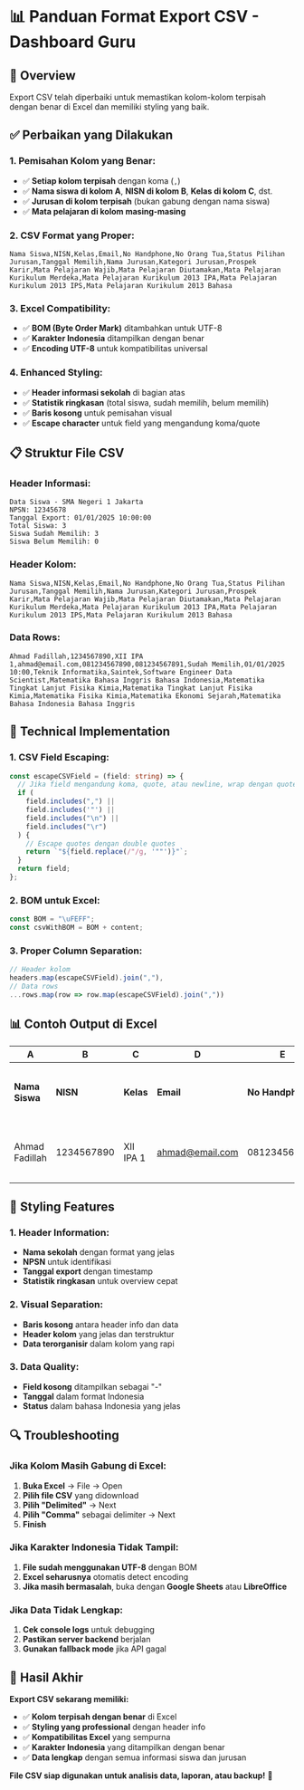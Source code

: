 # 📊 **Panduan Format Export CSV - Dashboard Guru**

## 🎯 **Overview**

Export CSV telah diperbaiki untuk memastikan kolom-kolom terpisah dengan benar di Excel dan memiliki styling yang baik.

## ✅ **Perbaikan yang Dilakukan**

### **1. Pemisahan Kolom yang Benar:**

- ✅ **Setiap kolom terpisah** dengan koma (`,`)
- ✅ **Nama siswa di kolom A**, **NISN di kolom B**, **Kelas di kolom C**, dst.
- ✅ **Jurusan di kolom terpisah** (bukan gabung dengan nama siswa)
- ✅ **Mata pelajaran di kolom masing-masing**

### **2. CSV Format yang Proper:**

```csv
Nama Siswa,NISN,Kelas,Email,No Handphone,No Orang Tua,Status Pilihan Jurusan,Tanggal Memilih,Nama Jurusan,Kategori Jurusan,Prospek Karir,Mata Pelajaran Wajib,Mata Pelajaran Diutamakan,Mata Pelajaran Kurikulum Merdeka,Mata Pelajaran Kurikulum 2013 IPA,Mata Pelajaran Kurikulum 2013 IPS,Mata Pelajaran Kurikulum 2013 Bahasa
```

### **3. Excel Compatibility:**

- ✅ **BOM (Byte Order Mark)** ditambahkan untuk UTF-8
- ✅ **Karakter Indonesia** ditampilkan dengan benar
- ✅ **Encoding UTF-8** untuk kompatibilitas universal

### **4. Enhanced Styling:**

- ✅ **Header informasi sekolah** di bagian atas
- ✅ **Statistik ringkasan** (total siswa, sudah memilih, belum memilih)
- ✅ **Baris kosong** untuk pemisahan visual
- ✅ **Escape character** untuk field yang mengandung koma/quote

## 📋 **Struktur File CSV**

### **Header Informasi:**

```csv
Data Siswa - SMA Negeri 1 Jakarta
NPSN: 12345678
Tanggal Export: 01/01/2025 10:00:00
Total Siswa: 3
Siswa Sudah Memilih: 3
Siswa Belum Memilih: 0

```

### **Header Kolom:**

```csv
Nama Siswa,NISN,Kelas,Email,No Handphone,No Orang Tua,Status Pilihan Jurusan,Tanggal Memilih,Nama Jurusan,Kategori Jurusan,Prospek Karir,Mata Pelajaran Wajib,Mata Pelajaran Diutamakan,Mata Pelajaran Kurikulum Merdeka,Mata Pelajaran Kurikulum 2013 IPA,Mata Pelajaran Kurikulum 2013 IPS,Mata Pelajaran Kurikulum 2013 Bahasa
```

### **Data Rows:**

```csv
Ahmad Fadillah,1234567890,XII IPA 1,ahmad@email.com,081234567890,081234567891,Sudah Memilih,01/01/2025 10:00,Teknik Informatika,Saintek,Software Engineer Data Scientist,Matematika Bahasa Inggris Bahasa Indonesia,Matematika Tingkat Lanjut Fisika Kimia,Matematika Tingkat Lanjut Fisika Kimia,Matematika Fisika Kimia,Matematika Ekonomi Sejarah,Matematika Bahasa Indonesia Bahasa Inggris
```

## 🔧 **Technical Implementation**

### **1. CSV Field Escaping:**

```typescript
const escapeCSVField = (field: string) => {
  // Jika field mengandung koma, quote, atau newline, wrap dengan quotes
  if (
    field.includes(",") ||
    field.includes('"') ||
    field.includes("\n") ||
    field.includes("\r")
  ) {
    // Escape quotes dengan double quotes
    return `"${field.replace(/"/g, '""')}"`;
  }
  return field;
};
```

### **2. BOM untuk Excel:**

```typescript
const BOM = "\uFEFF";
const csvWithBOM = BOM + content;
```

### **3. Proper Column Separation:**

```typescript
// Header kolom
headers.map(escapeCSVField).join(","),
// Data rows
...rows.map(row => row.map(escapeCSVField).join(","))
```

## 📊 **Contoh Output di Excel**

| A              | B          | C         | D               | E                | F                | G                          | H                   | I                  | J                    | K                                 | L                                            | M                                        | N                                        | O                                     | P                                     | Q                                            |
| -------------- | ---------- | --------- | --------------- | ---------------- | ---------------- | -------------------------- | ------------------- | ------------------ | -------------------- | --------------------------------- | -------------------------------------------- | ---------------------------------------- | ---------------------------------------- | ------------------------------------- | ------------------------------------- | -------------------------------------------- |
| **Nama Siswa** | **NISN**   | **Kelas** | **Email**       | **No Handphone** | **No Orang Tua** | **Status Pilihan Jurusan** | **Tanggal Memilih** | **Nama Jurusan**   | **Kategori Jurusan** | **Prospek Karir**                 | **Mata Pelajaran Wajib**                     | **Mata Pelajaran Diutamakan**            | **Mata Pelajaran Kurikulum Merdeka**     | **Mata Pelajaran Kurikulum 2013 IPA** | **Mata Pelajaran Kurikulum 2013 IPS** | **Mata Pelajaran Kurikulum 2013 Bahasa**     |
| Ahmad Fadillah | 1234567890 | XII IPA 1 | ahmad@email.com | 081234567890     | 081234567891     | Sudah Memilih              | 01/01/2025 10:00    | Teknik Informatika | Saintek              | Software Engineer, Data Scientist | Matematika, Bahasa Inggris, Bahasa Indonesia | Matematika Tingkat Lanjut, Fisika, Kimia | Matematika Tingkat Lanjut, Fisika, Kimia | Matematika, Fisika, Kimia             | Matematika, Ekonomi, Sejarah          | Matematika, Bahasa Indonesia, Bahasa Inggris |

## 🎨 **Styling Features**

### **1. Header Information:**

- **Nama sekolah** dengan format yang jelas
- **NPSN** untuk identifikasi
- **Tanggal export** dengan timestamp
- **Statistik ringkasan** untuk overview cepat

### **2. Visual Separation:**

- **Baris kosong** antara header info dan data
- **Header kolom** yang jelas dan terstruktur
- **Data terorganisir** dalam kolom yang rapi

### **3. Data Quality:**

- **Field kosong** ditampilkan sebagai "-"
- **Tanggal** dalam format Indonesia
- **Status** dalam bahasa Indonesia yang jelas

## 🔍 **Troubleshooting**

### **Jika Kolom Masih Gabung di Excel:**

1. **Buka Excel** → File → Open
2. **Pilih file CSV** yang didownload
3. **Pilih "Delimited"** → Next
4. **Pilih "Comma"** sebagai delimiter → Next
5. **Finish**

### **Jika Karakter Indonesia Tidak Tampil:**

1. **File sudah menggunakan UTF-8** dengan BOM
2. **Excel seharusnya** otomatis detect encoding
3. **Jika masih bermasalah**, buka dengan **Google Sheets** atau **LibreOffice**

### **Jika Data Tidak Lengkap:**

1. **Cek console logs** untuk debugging
2. **Pastikan server backend** berjalan
3. **Gunakan fallback mode** jika API gagal

## 🎉 **Hasil Akhir**

**Export CSV sekarang memiliki:**

- ✅ **Kolom terpisah dengan benar** di Excel
- ✅ **Styling yang professional** dengan header info
- ✅ **Kompatibilitas Excel** yang sempurna
- ✅ **Karakter Indonesia** yang ditampilkan dengan benar
- ✅ **Data lengkap** dengan semua informasi siswa dan jurusan

**File CSV siap digunakan untuk analisis data, laporan, atau backup!** 🚀
